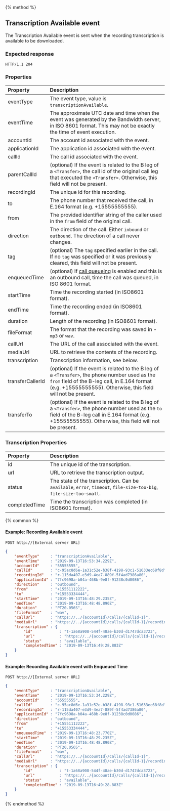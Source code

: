 {% method %}
##  Transcription Available event

The Transcription Available event is sent when the recording transcription is available to be downloaded.

### Expected response

```http
HTTP/1.1 204
```

### Properties
| Property          | Description |
|:------------------|:------------|
| eventType         | The event type, value is `transcriptionAvailable`. |
| eventTime         | The approximate UTC date and time when the event was generated by the Bandwidth server, in ISO 8601 format. This may not be exactly the time of event execution. |
| accountId         | The account id associated with the event. |
| applicationId     | The application id associated with the event. |
| callId            | The call id associated with the event. |            
| parentCallId      | (optional) If the event is related to the B leg of a `<Transfer>`, the call id of the original call leg that executed the `<Transfer>`. Otherwise, this field will not be present. |
| recordingId       | The unique id for this recording. | 
| to                | The phone number that received the call, in E.164 format (e.g. +15555555555). |
| from              | The provided identifier string of the caller used in the `from` field of the original call. |
| direction         | The direction of the call. Either `inbound` or `outbound`. The direction of a call never changes. |
| tag               | (optional) The `tag` specified earlier in the call. If no `tag` was specified or it was previously cleared, this field will not be present. |
| enqueuedTime      | (optional) If [call queueing](../../methods/calls/postCalls.md) is enabled and this is an outbound call, time the call was queued, in ISO 8601 format. |
| startTime         | Time the recording started (in ISO8601 format). |
| endTime           | Time the recording ended (in ISO8601 format). |
| duration          | Length of the recording (in ISO8601 format). |
| fileFormat        | The format that the recording was saved in - `mp3` or `wav`. |
| callUrl           | The URL of the call associated with the event. |
| mediaUrl          | URL to retrieve the contents of the recording. |
| transcription     | Transcription information, see below. |
| transferCallerId | (optional) If the event is related to the B leg of a `<Transfer>`, the phone number used as the `from` field of the B-leg call, in E.164 format (e.g. +15555555555). Otherwise, this field will not be present. |
| transferTo       | (optional) If the event is related to the B leg of a `<Transfer>`, the phone number used as the `to` field of the B-leg call in E.164 format (e.g. +15555555555). Otherwise, this field will not be present. |

### Transcription Properties
| Property      | Description |
|:--------------|:------------|
| id            | The unique id of the transcription. |
| url           | URL to retrieve the transcription output. |
| status        | The state of the transcription. Can be `available`, `error`, `timeout`, `file-size-too-big`, `file-size-too-small`. |
| completedTime | Time the transcription was completed (in ISO8601 format). |

{% common %}

#### Example: Recording Available event

```
POST http://[External server URL]
```

```json
{
	"eventType"     : "transcriptionAvailable",
	"eventTime"     : "2019-09-13T16:53:34.229Z",
	"accountId"     : "55555555",
	"callId"        : "c-95ac8d6e-1a31c52e-b38f-4198-93c1-51633ec68f8d",
	"recordingId"   : "r-115da407-e3d9-4ea7-889f-5f4ad7386a80",
	"applicationId" : "7fc9698a-b04a-468b-9e8f-91238c0d0086",
	"direction"     : "outbound",
	"from"          : "+15551112222",
	"to"            : "+15553334444",
	"startTime"     : "2019-09-13T16:48:29.235Z",
	"endTime"       : "2019-09-13T16:48:48.890Z",
	"duration"      : "PT20.056S",
	"fileFormat"    : "wav",
	"callUrl"       : "https://../{accountId}/calls/{callId-1}",
	"mediaUrl"      : "https://../{accountId}/calls/{callId-1}/recordings/{recordingId}/media",
	"transcription" : {
		"id"            : "t-1a68a908-544f-48ae-b30d-d1747dca3723",
		"url"           : "https://../{accountId}/calls/{callId-1}/recordings/{recordingId}/transcription",
		"status"        : "available",
		"completedTime" : "2019-09-13T16:49:28.883Z"
	}
}
```

#### Example: Recording Available event with Enqueued Time

```http
POST http://[External server URL]
```

```json
{
	"eventType"     : "transcriptionAvailable",
	"eventTime"     : "2019-09-13T16:53:34.229Z",
	"accountId"     : "55555555",
	"callId"        : "c-95ac8d6e-1a31c52e-b38f-4198-93c1-51633ec68f8d",
	"recordingId"   : "r-115da407-e3d9-4ea7-889f-5f4ad7386a80",
	"applicationId" : "7fc9698a-b04a-468b-9e8f-91238c0d0086",
	"direction"     : "outbound",
	"from"          : "+15551112222",
	"to"            : "+15553334444",
	"enqueuedTime"  : "2019-09-13T16:48:23.770Z",
	"startTime"     : "2019-09-13T16:48:29.235Z",
	"endTime"       : "2019-09-13T16:48:48.890Z",
	"duration"      : "PT20.056S",
	"fileFormat"    : "wav",
	"callUrl"       : "https://../{accountId}/calls/{callId-1}",
	"mediaUrl"      : "https://../{accountId}/calls/{callId-1}/recordings/{recordingId}/media",
	"transcription" : {
		"id"            : "t-1a68a908-544f-48ae-b30d-d1747dca3723",
		"url"           : "https://../{accountId}/calls/{callId-1}/recordings/{recordingId}/transcription",
		"status"        : "available",
		"completedTime" : "2019-09-13T16:49:28.883Z"
	}
}
```

{% endmethod %}
